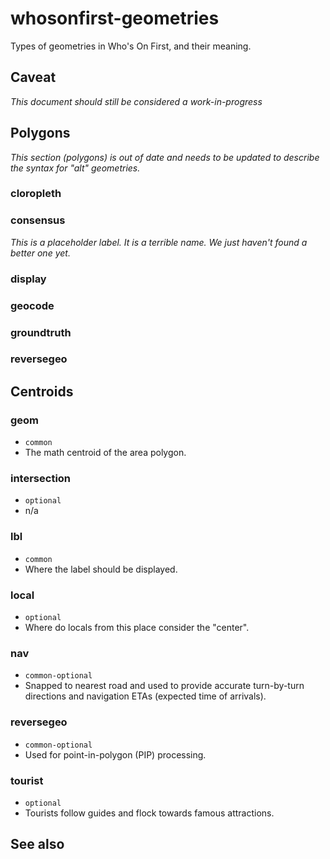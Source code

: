 # whosonfirst-geometries

Types of geometries in Who's On First, and their meaning.

## Caveat

_This document should still be considered a work-in-progress_

## Polygons

_This section (polygons) is out of date and needs to be updated to describe the syntax for "alt" geometries._

### cloropleth

### consensus

_This is a placeholder label. It is a terrible name. We just haven't found a better one yet._

### display

### geocode

### groundtruth

### reversegeo

## Centroids

### geom

- `common`
- The math centroid of the area polygon.

### intersection

- `optional`
- n/a

### lbl

- `common`
- Where the label should be displayed.

### local

- `optional`
- Where do locals from this place consider the "center".

### nav

- `common-optional`
- Snapped to nearest road and used to provide accurate turn-by-turn directions and navigation ETAs (expected time of arrivals).

### reversegeo

- `common-optional`
- Used for point-in-polygon (PIP) processing.

### tourist

- `optional`
- Tourists follow guides and flock towards famous attractions.

## See also
